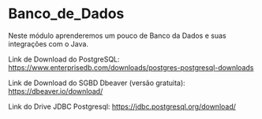 # Banco_de_Dados

Neste módulo aprenderemos um pouco de Banco da Dados e suas integrações com o Java.

Link de Download do PostgreSQL: https://www.enterprisedb.com/downloads/postgres-postgresql-downloads

Link de Download do SGBD Dbeaver (versão gratuita): https://dbeaver.io/download/ 

Link do Drive JDBC Postgresql: https://jdbc.postgresql.org/download/

